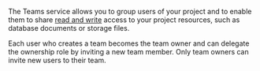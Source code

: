 The Teams service allows you to group users of your project and to enable them to share [read and write](/docs/advanced/platform/permissions) access to your project resources, such as database documents or storage files.

Each user who creates a team becomes the team owner and can delegate the ownership role by inviting a new team member. Only team owners can invite new users to their team.
